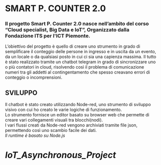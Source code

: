 # SMART P. COUNTER 2.0

### Il progetto Smart P. Counter 2.0 nasce nell’ambito del corso “Cloud specialist, Big Data e IoT”, Organizzato dalla Fondazione ITS per l'ICT Piemonte.
L’obiettivo del progetto è quello di creare uno strumento in grado di semplificare il conteggio delle persone in ingresso e in uscita da un evento, da un locale o da qualsiasi posto in cui ci sia una capienza massima.
Il tutto è stato realizzato tramite un chatbot telegram in grado di sincronizzare uno o più contatori in cloud, risolvendo così il problema di comunicazione numeri tra gli addetti al contingentamento che spesso creavano errori di conteggio o incomprensioni.

## SVILUPPO
Il chatbot è stato creato utilizzando Node-red, uno strumento di sviluppo visivo con cui ho creato le varie logiche di funzionamento.
<br> Lo strumento fornisce un editor basato su browser web che permette di creare vari collegamenti visuali tra blocchi(nodi).
<br> I vari flussi creati da Node-red vengono archiviati tramite file json, permettendo così uno scambio facile dei dati.
<br><i> Il runtime è basato su Node.js

# IoT_Asynchronous_Project
